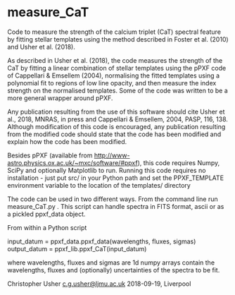 # measure_CaT
Code to measure the strength of the calcium triplet (CaT) spectral feature by fitting stellar templates using the method described in Foster et al. (2010) and Usher et al. (2018).

As described in Usher et al. (2018), the code measures the strength of the CaT by fitting a linear combination of stellar templates using the pPXF code of Cappellari & Emsellem (2004), normalising the fitted templates using a polynomial fit to regions of low line opacity, and then measure the index strength on the normalised templates. Some of the code was written to be a more general wrapper around pPXF.


Any publication resulting from the use of this software should cite Usher et al., 2018, MNRAS, in press and Cappellari & Emsellem, 2004, PASP, 116, 138. Although modification of this code is encouraged, any publication resulting from the modified code should state that the code has been modified and explain how the code has been modified.

Besides pPXF (available from http://www-astro.physics.ox.ac.uk/~mxc/software/#ppxf), this code requires Numpy, SciPy and optionally Matplotlib to run. Running this code requires no installation - just put src/ in your Python path and set the PPXF_TEMPLATE environment variable to the location of the templates/ directory

The code can be used in two different ways. From the command line run measure_CaT.py <filename>. This script can handle spectra in FITS format, ascii or as a pickled ppxf_data object.

From within a Python script

input_datum = ppxf_data.ppxf_data(wavelengths, fluxes, sigmas)
output_datum = ppxf_lib.ppxf_CaT(input_datum)

where wavelengths, fluxes and sigmas are 1d numpy arrays contain the wavelengths, fluxes and (optionally) uncertainties of the spectra to be fit.


Christopher Usher
c.g.usher@ljmu.ac.uk
2018-09-19, Liverpool
